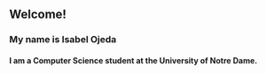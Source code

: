 ##  Welcome! 
### **My name is Isabel Ojeda**
#### I am a Computer Science student at the University of Notre Dame. 

